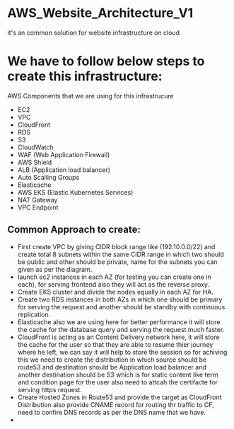 # AWS_Website_Architecture_V1
it's an common solution for website infrastructure on cloud

# We have to follow below steps to create this infrastructure:
AWS Components that we are using for this infrastrucure
- EC2
- VPC
- CloudFront
- RDS
- S3
- CloudWatch
- WAF (Web Application Firewall)
- AWS Shield
- ALB (Application load balancer)
- Auto Scalling Groups
- Elasticache
- AWS EKS (Elastic Kubernetes Services)
- NAT Gateway
- VPC Endpoint

## Common Approach to create:

- First create VPC by giving CIDR block range like (192.10.0.0/22) and create total 8 subnets within the same CIDR range in which two should be public and other should be private, name for the subnets you can given as per the diagram.
- launch ec2 instances in each AZ (for testing you can create one in each), for serving frontend also they will act as the reverse proxy.
- Create EKS cluster and divide the nodes equally in each AZ for HA.
- Create two RDS instances in both AZs in which one should be primary for serving the request and another should be standby with continuous replication.
- Elasticache also we are using here for better performance it will store the cache for the database query and serving the request much faster.
- CloudFront is acting as an Content Delivery network here, it will store the cache for the user so that they are able to resume thier journey where he left, we can say it will help to store the session so for achiving this we need to create the distribution in which source should be route53 and destination should be Application load balancer and another destination should be S3 which is for static content like term and condition page for the user also need to attcah the certifacte for serving https request.    
- Create Hosted Zones in Route53 and provide the target as CloudFront Distribution also provide CNAME record for routing thr traffic to CF, need to confire DNS records as per the DNS name that we have.
- 
